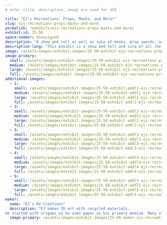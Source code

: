 ```yaml
---
# note: title, description, image are used for SEO

title: "EJ’s Recreations: Props, Masks, and More!"
slug: ejs-recreations-props-masks-and-more
permalink: /exhibits/ejs-recreations-props-masks-and-more/
exhibit-id: 25-50
space-number: Unassigned
description: "A show and tell as well as sale of masks, prop swords, art, and trinkets."
description-long: "This exhibit is a show and tell and sale of all the variations of art I have made over the years. This includes prop weapons, face masks, keychains, sculptures, and wall-hung pieces. All made form locally sourced recycled materials!"
image: /assets/images/exhibit-images/25-50-exhibit-ejs-recreations-props-masks-and-more-img-1224-large.jpeg
image-primary: 
  small: /assets/images/exhibit-images/25-50-exhibit-ejs-recreations-props-masks-and-more-img-1224-small.jpeg
  medium: /assets/images/exhibit-images/25-50-exhibit-ejs-recreations-props-masks-and-more-img-1224-medium.jpeg
  large: /assets/images/exhibit-images/25-50-exhibit-ejs-recreations-props-masks-and-more-img-1224-large.jpeg
  full: /assets/images/exhibit-images/25-50-exhibit-ejs-recreations-props-masks-and-more-img-1224-full.jpeg
additional-images: 
  - 1:
    small: /assets/images/exhibit-images/25-50-exhibit-addl1-ejs-recreations-props-masks-and-more-img-0922-small.jpeg
    medium: /assets/images/exhibit-images/25-50-exhibit-addl1-ejs-recreations-props-masks-and-more-img-0922-medium.jpeg
    large: /assets/images/exhibit-images/25-50-exhibit-addl1-ejs-recreations-props-masks-and-more-img-0922-large.jpeg
    full: /assets/images/exhibit-images/25-50-exhibit-addl1-ejs-recreations-props-masks-and-more-img-0922-full.jpeg
  - 2:
    small: /assets/images/exhibit-images/25-50-exhibit-addl2-ejs-recreations-props-masks-and-more-img-1498-small.jpeg
    medium: /assets/images/exhibit-images/25-50-exhibit-addl2-ejs-recreations-props-masks-and-more-img-1498-medium.jpeg
    large: /assets/images/exhibit-images/25-50-exhibit-addl2-ejs-recreations-props-masks-and-more-img-1498-large.jpeg
    full: /assets/images/exhibit-images/25-50-exhibit-addl2-ejs-recreations-props-masks-and-more-img-1498-full.jpeg
  - 3:
    small: /assets/images/exhibit-images/25-50-exhibit-addl3-ejs-recreations-props-masks-and-more-img-0926-small.jpeg
    medium: /assets/images/exhibit-images/25-50-exhibit-addl3-ejs-recreations-props-masks-and-more-img-0926-medium.jpeg
    large: /assets/images/exhibit-images/25-50-exhibit-addl3-ejs-recreations-props-masks-and-more-img-0926-large.jpeg
    full: /assets/images/exhibit-images/25-50-exhibit-addl3-ejs-recreations-props-masks-and-more-img-0926-full.jpeg
  - 4:
    small: /assets/images/exhibit-images/25-50-exhibit-addl4-ejs-recreations-props-masks-and-more-img-0785-small.jpeg
    medium: /assets/images/exhibit-images/25-50-exhibit-addl4-ejs-recreations-props-masks-and-more-img-0785-medium.jpeg
    large: /assets/images/exhibit-images/25-50-exhibit-addl4-ejs-recreations-props-masks-and-more-img-0785-large.jpeg
    full: /assets/images/exhibit-images/25-50-exhibit-addl4-ejs-recreations-props-masks-and-more-img-0785-full.jpeg
  - 5:
    small: /assets/images/exhibit-images/25-50-exhibit-addl5-ejs-recreations-props-masks-and-more-img-0748-small.jpeg
    medium: /assets/images/exhibit-images/25-50-exhibit-addl5-ejs-recreations-props-masks-and-more-img-0748-medium.jpeg
    large: /assets/images/exhibit-images/25-50-exhibit-addl5-ejs-recreations-props-masks-and-more-img-0748-large.jpeg
    full: /assets/images/exhibit-images/25-50-exhibit-addl5-ejs-recreations-props-masks-and-more-img-0748-full.jpeg
maker: 
  name: "EJ’s Re-Creations"
  description: "EJ makes 3D art with recycled materials.
He started with origami so he uses paper as his primary medium. Many of his works are inspired by Japanese culture and recent is beginning to expand his subject matter to other cultures as well as nature in order to expand and refine his art style."
  image-primary: /assets/images/exhibit-images/25-50-maker-ejs-recreations-props-masks-and-more-b8dbae42-c182-4819-a41f-a1fe625ca244-medium.jpeg
  instagram: https://www.instagram.com/ejs_re_creations?igsh=bTF2czNjOWFzcTg1&utm_source=qr
categories: 
  - slug: art
    name: Art
  - slug: cosplay
    name: Cosplay
  - slug: craft
    name: Craft
  - slug: handmade
    name: Handmade
  - slug: props
    name: Props
created-jotform: "2025-06-29 12:40:21"
last-modified-jotform: "2025-07-12 15:34:56"
last-exported: "2025-07-12 15:39:45"
sitemap: false

---
```

